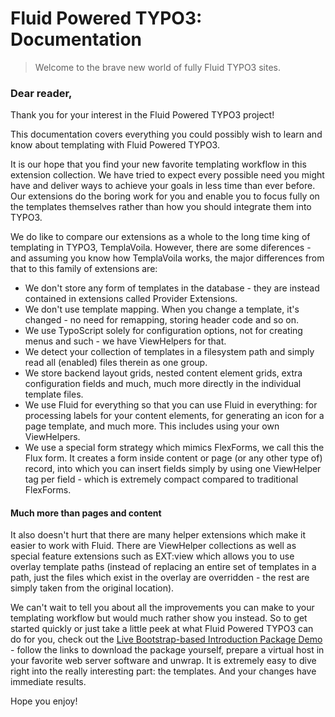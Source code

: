 Fluid Powered TYPO3: Documentation
==================================

> Welcome to the brave new world of fully Fluid TYPO3 sites.

### Dear reader,

Thank you for your interest in the Fluid Powered TYPO3 project!

This documentation covers everything you could possibly wish to learn and know about templating with Fluid Powered TYPO3.

It is our hope that you find your new favorite templating workflow in this extension collection. We have tried to expect every
possible need you might have and deliver ways to achieve your goals in less time than ever before. Our extensions do the boring
work for you and enable you to focus fully on the templates themselves rather than how you should integrate them into TYPO3.

We do like to compare our extensions as a whole to the long time king of templating in TYPO3, TemplaVoila. However, there are some
diferences - and assuming you know how TemplaVoila works, the major differences from that to this family of extensions are:

* We don't store any form of templates in the database - they are instead contained in extensions called Provider Extensions.
* We don't use template mapping. When you change a template, it's changed - no need for remapping, storing header code and so on.
* We use TypoScript solely for configuration options, not for creating menus and such - we have ViewHelpers for that.
* We detect your collection of templates in a filesystem path and simply read all (enabled) files therein as one group.
* We store backend layout grids, nested content element grids, extra configuration fields and much, much more directly in the
  individual template files.
* We use Fluid for everything so that you can use Fluid in everything: for processing labels for your content elements, for
  generating an icon for a page template, and much more. This includes using your own ViewHelpers.
* We use a special form strategy which mimics FlexForms, we call this the Flux form. It creates a form inside content or page (or
  any other type of) record, into which you can insert fields simply by using one ViewHelper tag per field - which is extremely
  compact compared to traditional FlexForms.

#### Much more than pages and content

It also doesn't hurt that there are many helper extensions which make it easier to work with Fluid. There are ViewHelper
collections as well as special feature extensions such as EXT:view which allows you to use overlay template paths (instead of
replacing an entire set of templates in a path, just the files which exist in the overlay are overridden - the rest are simply
taken from the original location).

We can't wait to tell you about all the improvements you can make to your templating workflow but would much rather show you
instead. So to get started quickly or just take a little peek at what Fluid Powered TYPO3 can do for you, check out the
[Live Bootstrap-based Introduction Package Demo](http://bootstrap.typo3cms.demo.typo3.org/) - follow the links to download the
package yourself, prepare a virtual host in your favorite web server software and unwrap. It is extremely easy to dive right into
the really interesting part: the templates. And your changes have immediate results.

Hope you enjoy!
